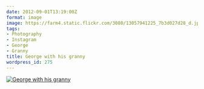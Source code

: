```yaml
---
date: 2012-09-01T13:19:00Z
format: image
image: https://farm4.static.flickr.com/3080/13057941225_7b3d027d28_d.jpg
tags:
- Photography
- Instagram
- George
- Granny
title: George with his granny
wordpress_id: 275
---
```


[![George with his granny][thm]][img]

[thm]: //farm4.static.flickr.com/3080/13057941225_7b3d027d28_d.jpg
[img]: //www.flickr.com/photos/richard-perry/13057941225/
